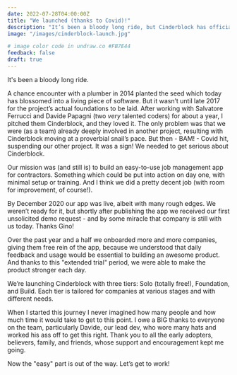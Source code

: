 ```yaml
---
date: 2022-07-28T04:00:00Z
title: "We launched (thanks to Covid)!"
description: "It’s been a bloody long ride, but Cinderblock has officially launched!"
image: "/images/cinderblock-launch.jpg"

# image color code in undraw.co #FB7E44 
feedback: false
draft: true
---
```


It's been a bloody long ride.

A chance encounter with a plumber in 2014 planted the seed which today has blossomed into a living piece of software. But it wasn’t until late 2017 for the project’s actual foundations to be laid. After working with Salvatore Ferrucci and Davide Papagni (two _very_ talented coders) for about a year, I pitched them Cinderblock, and they loved it. The only problem was that we were (as a team) already deeply involved in another project, resulting with Cinderblock moving at a proverbial snail’s pace. But then - BAM! - Covid hit, suspending our other project. It was a sign! We needed to get serious about Cinderblock.

Our mission was (and still is) to build an easy-to-use job management app for contractors. Something which could be put into action on day one, with minimal setup or training. And I think we did a pretty decent job (with room for improvement, of course!).

By December 2020 our app was live, albeit with many rough edges. We weren’t ready for it, but shortly after publishing the app we received our first unsolicited demo request - and by some miracle that company is still with us today. Thanks Gino!

Over the past year and a half we onboarded more and more companies, giving them free rein of the app, because we understood that daily feedback and usage would be essential to building an awesome product. And thanks to this "extended trial" period, we were able to make the product stronger each day.

We’re launching Cinderblock with three tiers: Solo (totally free!), Foundation, and Build. Each tier is tailored for companies at various stages and with different needs.

When I started this journey I never imagined how many people and how much time it would take to get to this point. I owe a BIG thanks to everyone on the team, particularly Davide, our lead dev, who wore many hats and worked his ass off to get this right. Thank you to all the early adopters, believers, family, and friends, whose support and encouragement kept me going.

Now the "easy" part is out of the way. Let’s get to work!